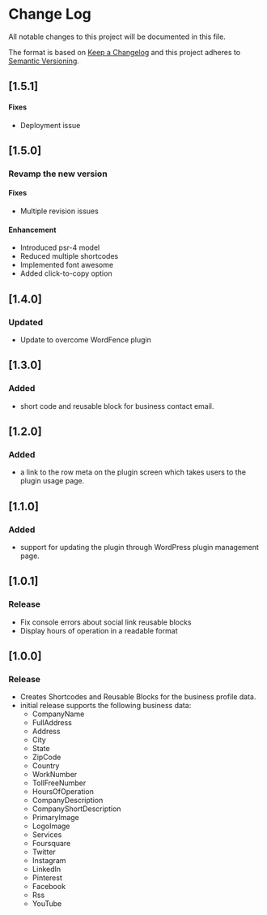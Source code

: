 # Change Log

All notable changes to this project will be documented in this file.

The format is based on [Keep a Changelog](http://keepachangelog.com/)
and this project adheres to [Semantic Versioning](http://semver.org/).

## [1.5.1]

#### Fixes

- Deployment issue

## [1.5.0]

### Revamp the new version

#### Fixes

- Multiple revision issues

#### Enhancement

- Introduced psr-4 model
- Reduced multiple shortcodes
- Implemented font awesome
- Added click-to-copy option

## [1.4.0]

### Updated

- Update to overcome WordFence plugin

## [1.3.0]

### Added

- short code and reusable block for business contact email.

## [1.2.0]

### Added

- a link to the row meta on the plugin screen which takes users to the plugin usage page.

## [1.1.0]

### Added

- support for updating the plugin through WordPress plugin management page.

## [1.0.1]

### Release

- Fix console errors about social link reusable blocks 
- Display hours of operation in a readable format

## [1.0.0]

### Release

- Creates Shortcodes and Reusable Blocks for the business profile data.
- initial release supports the following business data:
  - CompanyName
  - FullAddress
  - Address
  - City
  - State
  - ZipCode
  - Country
  - WorkNumber
  - TollFreeNumber
  - HoursOfOperation
  - CompanyDescription
  - CompanyShortDescription
  - PrimaryImage
  - LogoImage
  - Services
  - Foursquare
  - Twitter
  - Instagram
  - LinkedIn
  - Pinterest
  - Facebook
  - Rss
  - YouTube
